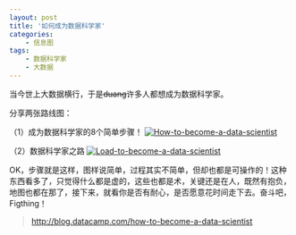 ```yaml
---
layout: post
title: '如何成为数据科学家'
categories:
    - 信息图
tags:
    - 数据科学家
    - 大数据
---
```


当今世上大数据横行，于是~~duang~~许多人都想成为数据科学家。

分享两张路线图：

（1）成为数据科学家的8个简单步骤！
[![How-to-become-a-data-scientist](http://blog-fungenomics-com.qiniudn.com/st.post.2015-03-22-Fig1.jpg)](http://blog-fungenomics-com.qiniudn.com/st.post.2015-03-22-Fig1.jpg)

（2）数据科学家之路
[![Load-to-become-a-data-scientist](http://blog-fungenomics-com.qiniudn.com/st.post.2015-03-22-Fig2.png)](http://blog-fungenomics-com.qiniudn.com/st.post.2015-03-22-Fig2.png)

OK，步骤就是这样，图样说简单，过程其实不简单，但却也都是可操作的！这种东西看多了，只觉得什么都是虚的，这些也都是术，关键还是在人，既然有抱负，地图也都在那了，接下来，就看你是否有耐心，是否愿意花时间走下去。奋斗吧，Figthing！


> <http://blog.datacamp.com/how-to-become-a-data-scientist>